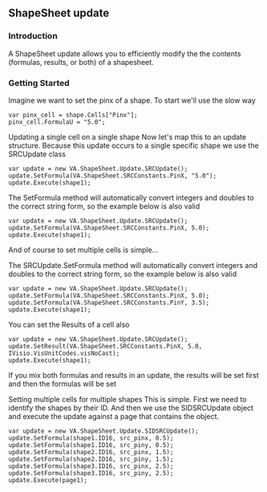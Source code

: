 ## ShapeSheet update

### Introduction

A ShapeSheet update allows you to efficiently modify the the contents \(formulas, results, or both\) of a shapesheet.

### Getting Started

Imagine we want to set the pinx of a shape. To start we'll use the slow way

```
var pinx_cell = shape.Cells["Pinx"];
pinx_cell.FormulaU = "5.0";

```

Updating a single cell on a single shape Now let's map this to an update structure. Because this update occurs to a single specific shape we use the SRCUpdate class

```
var update = new VA.ShapeSheet.Update.SRCUpdate();
update.SetFormula(VA.ShapeSheet.SRCConstants.PinX, "5.0");
update.Execute(shape1);

```

The SetFormula method will automatically convert integers and doubles to the correct string form, so the example below is also valid

```
var update = new VA.ShapeSheet.Update.SRCUpdate();
update.SetFormula(VA.ShapeSheet.SRCConstants.PinX, 5.0);
update.Execute(shape1);

```

And of course to set multiple cells is simple...

The SRCUpdate.SetFormula method will automatically convert integers and doubles to the correct string form, so the example below is also valid

```
var update = new VA.ShapeSheet.Update.SRCUpdate();
update.SetFormula(VA.ShapeSheet.SRCConstants.PinX, 5.0);
update.SetFormula(VA.ShapeSheet.SRCConstants.PinY, 3.5);
update.Execute(shape1);

```

You can set the Results of a cell also

```
var update = new VA.ShapeSheet.Update.SRCUpdate();
update.SetResult(VA.ShapeSheet.SRCConstants.PinX, 5.0, IVisio.VisUnitCodes.visNoCast);
update.Execute(shape1);

```

If you mix both formulas and results in an update, the results will be set first and then the formulas will be set

Setting multiple cells for multiple shapes This is simple. First we need to identify the shapes by their ID. And then we use the SIDSRCUpdate object and execute the update against a page that contains the object.

```
var update = new VA.ShapeSheet.Update.SIDSRCUpdate();
update.SetFormula(shape1.ID16, src_pinx, 0.5);
update.SetFormula(shape1.ID16, src_piny, 0.5);
update.SetFormula(shape2.ID16, src_pinx, 1.5);
update.SetFormula(shape2.ID16, src_piny, 1.5);
update.SetFormula(shape3.ID16, src_pinx, 2.5);
update.SetFormula(shape3.ID16, src_piny, 2.5);
update.Execute(page1);
```



